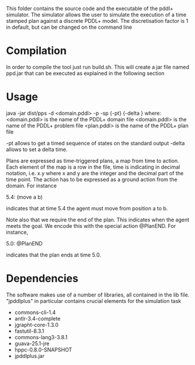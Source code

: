 This folder contains the source code and the executable of the pddl+ simulator.
The simulator allows the user to simulate the execution of a time stamped plan against a discrete PDDL+ model. The discretisation factor is 1 in default, but can be changed on the command line

# Compilation
In order to compile the tool just run build.sh. This will create a jar file named ppd.jar that can be executed as explained in the following section

# Usage
java -jar dist/pps -d <domain.pddl> -p <problem> -sp <plan> {-pt} {-delta <float>}
where:
<domain.pddl> is the name of the PDDL+ domain file
<domain.pddl> is the name of the PDDL+ problem file
<plan.pddl> is the name of the PDDL+ plan file

-pt allows to get a timed sequence of states on the standard output
-delta allows to set a delta time.

Plans are expressed as time-triggered plans, a map from time to action. Each element of the map is a row
in the file, time is indicating in decimal notation, i.e. x.y where x and y are the integer and the decimal part of the time point. The action has to be expressed as a ground action from the domain. For instance

5.4: (move a b)

indicates that at time 5.4 the agent must move from position a to b.

Note also that we require the end of the plan. This indicates when the agent meets the goal. We encode this with the special action @PlanEND. For instance, 

5.0: @PlanEND 

indicates that the plan ends at time 5.0.

# Dependencies

The software makes use of a number of libraries, all contained in the lib file. "jpddlplus" in particular contains crucial elements for the simulation task

- commons-cli-1.4
- antlr-3.4-complete
- jgrapht-core-1.3.0
- fastutil-8.3.1
- commons-lang3-3.8.1
- guava-25.1-jre
- hppc-0.8.0-SNAPSHOT
- jpddlplus.jar
